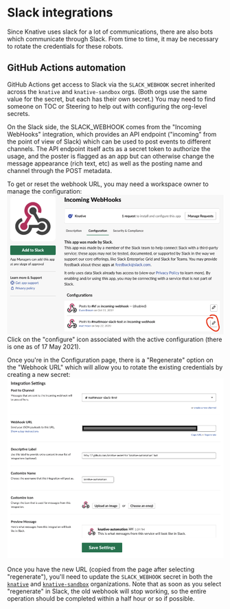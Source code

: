 # Slack integrations

Since Knative uses slack for a lot of communications, there are also bots which communicate through Slack. From time to time, it may be necessary to rotate the credentials for these robots.

## GitHub Actions automation

GitHub Actions get access to Slack via the `SLACK_WEBHOOK` secret inherited across the `knative` and `knative-sandbox` orgs. (Both orgs use the same value for the secret, but each has their own secret.) You may need to find someone on TOC or Steering to help out with configuring the org-level secrets.

On the Slack side, the SLACK_WEBHOOK comes from the "Incoming WebHooks" integration, which provides an API endpoint ("incoming" from the point of view of Slack) which can be used to post events to different channels. The API endpoint itself acts as a secret token to authorize the usage, and the poster is flagged as an app but can otherwise change the message appearance (rich text, etc) as well as the posting name and channel through the POST metadata.

To get or reset the webhook URL, you may need a workspace owner to manage the configuration:
![Incoming WebHook Configuration page](configuration.png)
Click on the "configure" icon associated with the active configuration (there is one as of 17 May 2021).

Once you're in the Configuration page, there is a "Regenerate" option on the "Webhook URL" which will allow you to rotate the existing credentials by creating a new secret:
![WebHook integration details](webhook-url.png)

Once you have the new URL (copied from the page after selecting "regenerate"), you'll need to update the `SLACK_WEBHOOK` secret in both the [`knative`](https://github.com/organizations/knative/settings/secrets/actions) and [`knative-sandbox`](https://github.com/organizations/knative-sandbox/settings/secrets/actions) organizations. Note that as soon as you select "regenerate" in Slack, the old webhook will stop working, so the entire operation should be completed within a half hour or so if possible.
